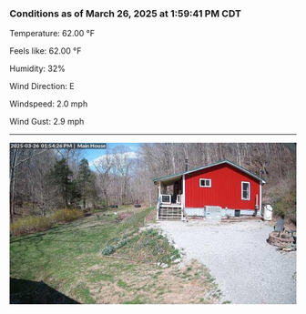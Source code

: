 ### Conditions as of March 26, 2025 at 1:59:41 PM CDT 

Temperature: 62.00 &deg;F

Feels like: 62.00 &deg;F

Humidity: 32%

Wind Direction: E

Windspeed: 2.0 mph

Wind Gust: 2.9 mph

---

<img src="./images/latest.jpeg"/>

